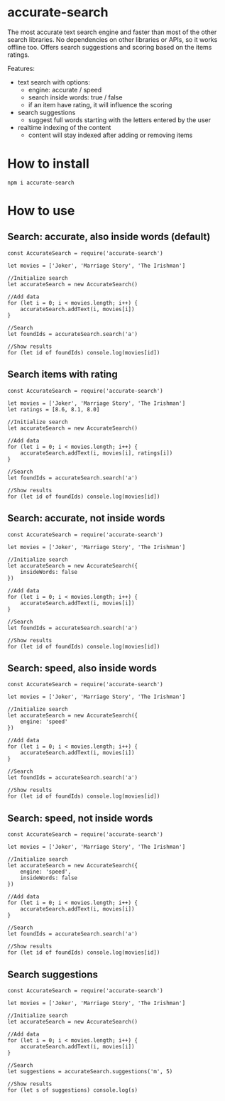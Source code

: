 # accurate-search

The most accurate text search engine and faster than most of the other search libraries. No dependencies on other libraries or APIs, so it works offline too. Offers search suggestions and scoring based on the items ratings.

Features:
- text search with options:
  - engine: accurate / speed
  - search inside words: true / false
  - if an item have rating, it will influence the scoring
- search suggestions
  - suggest full words starting with the letters entered by the user
- realtime indexing of the content
  - content will stay indexed after adding or removing items

# How to install

```
npm i accurate-search
```

# How to use

## Search: accurate, also inside words (default)

```
const AccurateSearch = require('accurate-search')

let movies = ['Joker', 'Marriage Story', 'The Irishman']

//Initialize search
let accurateSearch = new AccurateSearch()

//Add data
for (let i = 0; i < movies.length; i++) {
	accurateSearch.addText(i, movies[i])
}

//Search
let foundIds = accurateSearch.search('a')

//Show results
for (let id of foundIds) console.log(movies[id])
```

## Search items with rating

```
const AccurateSearch = require('accurate-search')

let movies = ['Joker', 'Marriage Story', 'The Irishman']
let ratings = [8.6, 8.1, 8.0]

//Initialize search
let accurateSearch = new AccurateSearch()

//Add data
for (let i = 0; i < movies.length; i++) {
	accurateSearch.addText(i, movies[i], ratings[i])
}

//Search
let foundIds = accurateSearch.search('a')

//Show results
for (let id of foundIds) console.log(movies[id])
```

## Search: accurate, not inside words

```
const AccurateSearch = require('accurate-search')

let movies = ['Joker', 'Marriage Story', 'The Irishman']

//Initialize search
let accurateSearch = new AccurateSearch({
	insideWords: false
})

//Add data
for (let i = 0; i < movies.length; i++) {
	accurateSearch.addText(i, movies[i])
}

//Search
let foundIds = accurateSearch.search('a')

//Show results
for (let id of foundIds) console.log(movies[id])
```

## Search: speed, also inside words

```
const AccurateSearch = require('accurate-search')

let movies = ['Joker', 'Marriage Story', 'The Irishman']

//Initialize search
let accurateSearch = new AccurateSearch({
	engine: 'speed'
})

//Add data
for (let i = 0; i < movies.length; i++) {
	accurateSearch.addText(i, movies[i])
}

//Search
let foundIds = accurateSearch.search('a')

//Show results
for (let id of foundIds) console.log(movies[id])
```

## Search: speed, not inside words

```
const AccurateSearch = require('accurate-search')

let movies = ['Joker', 'Marriage Story', 'The Irishman']

//Initialize search
let accurateSearch = new AccurateSearch({
	engine: 'speed',
	insideWords: false
})

//Add data
for (let i = 0; i < movies.length; i++) {
	accurateSearch.addText(i, movies[i])
}

//Search
let foundIds = accurateSearch.search('a')

//Show results
for (let id of foundIds) console.log(movies[id])
```

## Search suggestions

```
const AccurateSearch = require('accurate-search')

let movies = ['Joker', 'Marriage Story', 'The Irishman']

//Initialize search
let accurateSearch = new AccurateSearch()

//Add data
for (let i = 0; i < movies.length; i++) {
	accurateSearch.addText(i, movies[i])
}

//Search
let suggestions = accurateSearch.suggestions('m', 5)

//Show results
for (let s of suggestions) console.log(s)
```